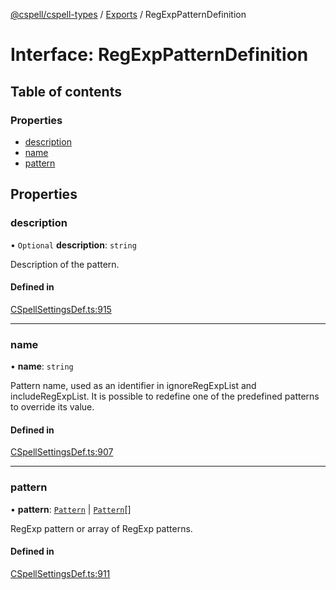 [@cspell/cspell-types](../README.md) / [Exports](../modules.md) / RegExpPatternDefinition

# Interface: RegExpPatternDefinition

## Table of contents

### Properties

- [description](RegExpPatternDefinition.md#description)
- [name](RegExpPatternDefinition.md#name)
- [pattern](RegExpPatternDefinition.md#pattern)

## Properties

### description

• `Optional` **description**: `string`

Description of the pattern.

#### Defined in

[CSpellSettingsDef.ts:915](https://github.com/streetsidesoftware/cspell/blob/aeb24c4/packages/cspell-types/src/CSpellSettingsDef.ts#L915)

___

### name

• **name**: `string`

Pattern name, used as an identifier in ignoreRegExpList and includeRegExpList.
It is possible to redefine one of the predefined patterns to override its value.

#### Defined in

[CSpellSettingsDef.ts:907](https://github.com/streetsidesoftware/cspell/blob/aeb24c4/packages/cspell-types/src/CSpellSettingsDef.ts#L907)

___

### pattern

• **pattern**: [`Pattern`](../modules.md#pattern) \| [`Pattern`](../modules.md#pattern)[]

RegExp pattern or array of RegExp patterns.

#### Defined in

[CSpellSettingsDef.ts:911](https://github.com/streetsidesoftware/cspell/blob/aeb24c4/packages/cspell-types/src/CSpellSettingsDef.ts#L911)
